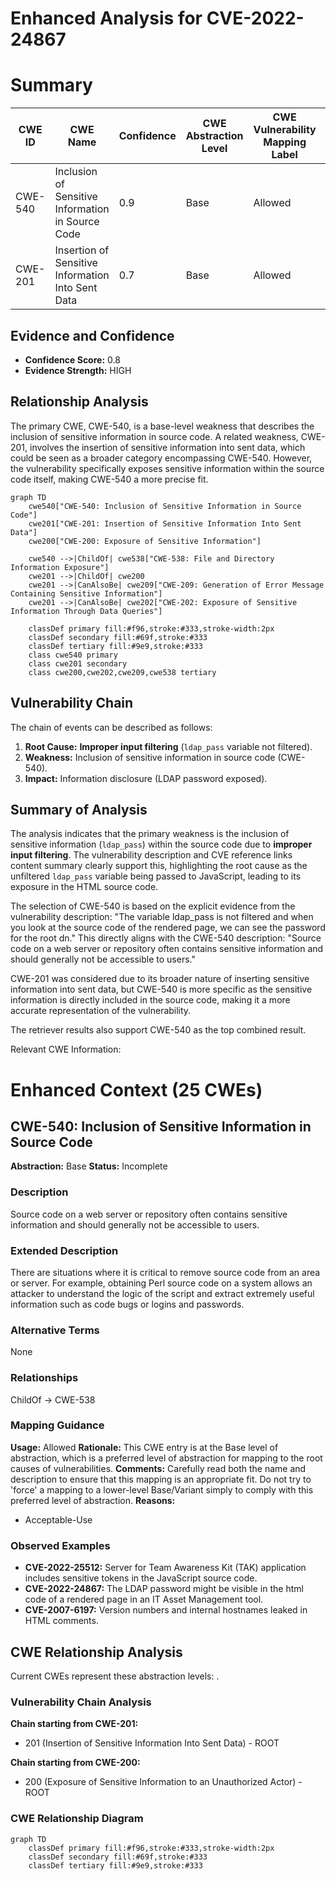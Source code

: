 # Enhanced Analysis for CVE-2022-24867

# Summary
| CWE ID | CWE Name | Confidence | CWE Abstraction Level | CWE Vulnerability Mapping Label | CWE-Vulnerability Mapping Notes |
|---|---|---|---|---|---|
| CWE-540 | Inclusion of Sensitive Information in Source Code | 0.9 | Base | Allowed | Primary CWE |
| CWE-201 | Insertion of Sensitive Information Into Sent Data | 0.7 | Base | Allowed | Secondary Candidate |

## Evidence and Confidence

*   **Confidence Score:** 0.8
*   **Evidence Strength:** HIGH

## Relationship Analysis
The primary CWE, CWE-540, is a base-level weakness that describes the inclusion of sensitive information in source code. A related weakness, CWE-201, involves the insertion of sensitive information into sent data, which could be seen as a broader category encompassing CWE-540. However, the vulnerability specifically exposes sensitive information within the source code itself, making CWE-540 a more precise fit.

```mermaid
graph TD
    cwe540["CWE-540: Inclusion of Sensitive Information in Source Code"]
    cwe201["CWE-201: Insertion of Sensitive Information Into Sent Data"]
    cwe200["CWE-200: Exposure of Sensitive Information"]
    
    cwe540 -->|ChildOf| cwe538["CWE-538: File and Directory Information Exposure"]
    cwe201 -->|ChildOf| cwe200
    cwe201 -->|CanAlsoBe| cwe209["CWE-209: Generation of Error Message Containing Sensitive Information"]
    cwe201 -->|CanAlsoBe| cwe202["CWE-202: Exposure of Sensitive Information Through Data Queries"]
    
    classDef primary fill:#f96,stroke:#333,stroke-width:2px
    classDef secondary fill:#69f,stroke:#333
    classDef tertiary fill:#9e9,stroke:#333
    class cwe540 primary
    class cwe201 secondary
    class cwe200,cwe202,cwe209,cwe538 tertiary
```

## Vulnerability Chain
The chain of events can be described as follows:

1.  **Root Cause:** **Improper input filtering** (`ldap_pass` variable not filtered).
2.  **Weakness:** Inclusion of sensitive information in source code (CWE-540).
3.  **Impact:** Information disclosure (LDAP password exposed).

## Summary of Analysis
The analysis indicates that the primary weakness is the inclusion of sensitive information (`ldap_pass`) within the source code due to **improper input filtering**. The vulnerability description and CVE reference links content summary clearly support this, highlighting the root cause as the unfiltered `ldap_pass` variable being passed to JavaScript, leading to its exposure in the HTML source code.

The selection of CWE-540 is based on the explicit evidence from the vulnerability description: "The variable ldap_pass is not filtered and when you look at the source code of the rendered page, we can see the password for the root dn." This directly aligns with the CWE-540 description: "Source code on a web server or repository often contains sensitive information and should generally not be accessible to users."

CWE-201 was considered due to its broader nature of inserting sensitive information into sent data, but CWE-540 is more specific as the sensitive information is directly included in the source code, making it a more accurate representation of the vulnerability.

The retriever results also support CWE-540 as the top combined result.

Relevant CWE Information:

# Enhanced Context (25 CWEs)

## CWE-540: Inclusion of Sensitive Information in Source Code
**Abstraction:** Base
**Status:** Incomplete

### Description
Source code on a web server or repository often contains sensitive information and should generally not be accessible to users.

### Extended Description
There are situations where it is critical to remove source code from an area or server. For example, obtaining Perl source code on a system allows an attacker to understand the logic of the script and extract extremely useful information such as code bugs or logins and passwords.

### Alternative Terms
None

### Relationships
ChildOf -> CWE-538

### Mapping Guidance
**Usage:** Allowed
**Rationale:** This CWE entry is at the Base level of abstraction, which is a preferred level of abstraction for mapping to the root causes of vulnerabilities.
**Comments:** Carefully read both the name and description to ensure that this mapping is an appropriate fit. Do not try to 'force' a mapping to a lower-level Base/Variant simply to comply with this preferred level of abstraction.
**Reasons:**
- Acceptable-Use

### Observed Examples
- **CVE-2022-25512:** Server for Team Awareness Kit (TAK) application includes sensitive tokens in the JavaScript source code.
- **CVE-2022-24867:** The LDAP password might be visible in the html code of a rendered page in an IT Asset Management tool.
- **CVE-2007-6197:** Version numbers and internal hostnames leaked in HTML comments.


## CWE Relationship Analysis

Current CWEs represent these abstraction levels: .


### Vulnerability Chain Analysis

**Chain starting from CWE-201:**
- 201 (Insertion of Sensitive Information Into Sent Data) - ROOT


**Chain starting from CWE-200:**
- 200 (Exposure of Sensitive Information to an Unauthorized Actor) - ROOT



### CWE Relationship Diagram

```mermaid
graph TD
    classDef primary fill:#f96,stroke:#333,stroke-width:2px
    classDef secondary fill:#69f,stroke:#333
    classDef tertiary fill:#9e9,stroke:#333
```